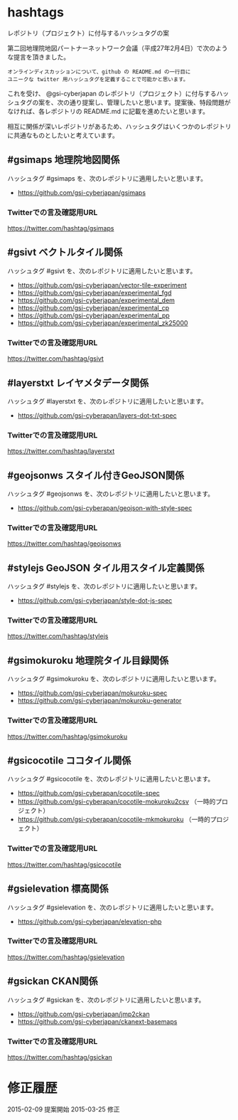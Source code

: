 # hashtags
レポジトリ（プロジェクト）に付与するハッシュタグの案

第二回地理院地図パートナーネットワーク会議（平成27年2月4日）で次のような提言を頂きました。
```
オンラインディスカッションについて、github の README.md の一行目に
ユニークな twitter 用ハッシュタグを定義することで可能かと思います。
```
これを受け、 @gsi-cyberjapan のレポジトリ（プロジェクト）に付与するハッシュタグの案を、次の通り提案し、管理したいと思います。提案後、特段問題がなければ、各レポジトリの README.md に記載を進めたいと思います。

相互に関係が深いレポジトリがあるため、ハッシュタグはいくつかのレポジトリに共通なものとしたいと考えています。

## #gsimaps 地理院地図関係
ハッシュタグ #gsimaps を、次のレポジトリに適用したいと思います。

- https://github.com/gsi-cyberjapan/gsimaps

### Twitterでの言及確認用URL
https://twitter.com/hashtag/gsimaps

## #gsivt ベクトルタイル関係
ハッシュタグ #gsivt を、次のレポジトリに適用したいと思います。

- https://github.com/gsi-cyberjapan/vector-tile-experiment
- https://github.com/gsi-cyberjapan/experimental_fgd
- https://github.com/gsi-cyberjapan/experimental_dem
- https://github.com/gsi-cyberjapan/experimental_cp
- https://github.com/gsi-cyberjapan/experimental_pp
- https://github.com/gsi-cyberjapan/experimental_zk25000

### Twitterでの言及確認用URL
https://twitter.com/hashtag/gsivt

## #layerstxt レイヤメタデータ関係
ハッシュタグ #layerstxt を、次のレポジトリに適用したいと思います。

- https://github.com/gsi-cyberapan/layers-dot-txt-spec

### Twitterでの言及確認用URL
https://twitter.com/hashtag/layerstxt

## #geojsonws スタイル付きGeoJSON関係
ハッシュタグ #geojsonws を、次のレポジトリに適用したいと思います。

- https://github.com/gsi-cyberapan/geojson-with-style-spec

### Twitterでの言及確認用URL
https://twitter.com/hashtag/geojsonws

## #stylejs GeoJSON タイル用スタイル定義関係
ハッシュタグ #stylejs を、次のレポジトリに適用したいと思います。

- https://github.com/gsi-cyberjapan/style-dot-js-spec

### Twitterでの言及確認用URL
https://twitter.com/hashtag/stylejs

## #gsimokuroku 地理院タイル目録関係
ハッシュタグ #gsimokuroku を、次のレポジトリに適用したいと思います。

- https://github.com/gsi-cyberjapan/mokuroku-spec
- https://github.com/gsi-cyberjapan/mokuroku-generator

### Twitterでの言及確認用URL
https://twitter.com/hashtag/gsimokuroku

## #gsicocotile ココタイル関係
ハッシュタグ #gsicocotile を、次のレポジトリに適用したいと思います。

- https://github.com/gsi-cyberapan/cocotile-spec
- https://github.com/gsi-cyberapan/cocotile-mokuroku2csv （一時的プロジェクト）
- https://github.com/gsi-cyberapan/cocotile-mkmokuroku （一時的プロジェクト）

### Twitterでの言及確認用URL
https://twitter.com/hashtag/gsicocotile

## #gsielevation 標高関係
ハッシュタグ #gsielevation を、次のレポジトリに適用したいと思います。

- https://github.com/gsi-cyberjapan/elevation-php

### Twitterでの言及確認用URL
https://twitter.com/hashtag/gsielevation

## #gsickan CKAN関係
ハッシュタグ #gsickan を、次のレポジトリに適用したいと思います。

- https://github.com/gsi-cyberjapan/jmp2ckan
- https://github.com/gsi-cyberjapan/ckanext-basemaps

### Twitterでの言及確認用URL
https://twitter.com/hashtag/gsickan

# 修正履歴
2015-02-09 提案開始
2015-03-25 修正
